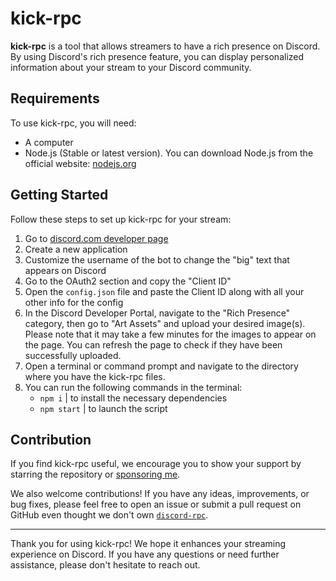 # kick-rpc

**kick-rpc** is a tool that allows streamers to have a rich presence on Discord. By using Discord's rich presence feature, you can display personalized information about your stream to your Discord community.

## Requirements

To use kick-rpc, you will need:

- A computer
- Node.js (Stable or latest version). You can download Node.js from the official website: [nodejs.org](https://nodejs.org/en)

## Getting Started

Follow these steps to set up kick-rpc for your stream:

1. Go to [discord.com developer page](https://discord.com/developers/applications)
2. Create a new application
3. Customize the username of the bot to change the "big" text that appears on Discord
4. Go to the OAuth2 section and copy the "Client ID"
5. Open the `config.json` file and paste the Client ID along with all your other info for the config
6. In the Discord Developer Portal, navigate to the "Rich Presence" category, then go to "Art Assets" and upload your desired image(s). Please note that it may take a few minutes for the images to appear on the page. You can refresh the page to check if they have been successfully uploaded.
7. Open a terminal or command prompt and navigate to the directory where you have the kick-rpc files.
8. You can run the following commands in the terminal:
   - `npm i` | to install the necessary dependencies
   - `npm start` | to launch the script

## Contribution

If you find kick-rpc useful, we encourage you to show your support by starring the repository or [sponsoring me](https://github.com/sponsors/TheHellTower).

We also welcome contributions! If you have any ideas, improvements, or bug fixes, please feel free to open an issue or submit a pull request on GitHub even thought we don't own [`discord-rpc`](https://www.npmjs.com/package/discord-rpc).

---

Thank you for using kick-rpc! We hope it enhances your streaming experience on Discord. If you have any questions or need further assistance, please don't hesitate to reach out.